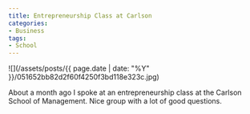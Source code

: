 ```yaml
---
title: Entrepreneurship Class at Carlson
categories:
- Business
tags:
- School
---
```


![](/assets/posts/{{ page.date | date: "%Y" }}/051652bb82d2f60f4250f3bd118e323c.jpg)
  



About a month ago I spoke at an entrepreneurship class at the Carlson School of Management. Nice group with a lot of good questions.

